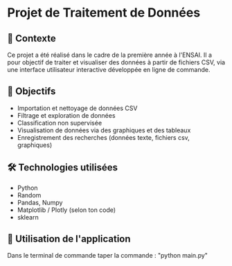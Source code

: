 # Projet de Traitement de Données

## 📌 Contexte
Ce projet a été réalisé dans le cadre de la première année à l'ENSAI. Il a pour objectif de traiter et visualiser des données à partir de fichiers CSV, via une interface utilisateur interactive développée en ligne de commande.

## 🎯 Objectifs
- Importation et nettoyage de données CSV
- Filtrage et exploration de données
- Classification non supervisée
- Visualisation de données via des graphiques et des tableaux
- Enregistrement des recherches (données texte, fichiers csv, graphiques)

## 🛠️ Technologies utilisées
- Python
- Random 
- Pandas, Numpy
- Matplotlib / Plotly (selon ton code)
- sklearn

## 🚀 Utilisation de l'application

Dans le terminal de commande taper la commande : "python main.py"
